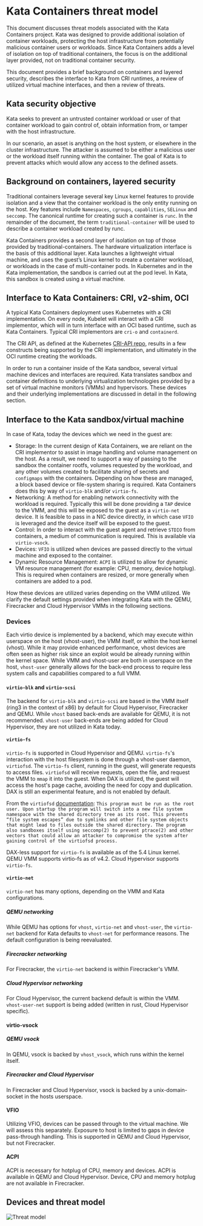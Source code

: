 # Kata Containers threat model

This document discusses threat models associated with the Kata Containers project.
Kata was designed to provide additional isolation of container workloads, protecting
the host infrastructure from potentially malicious container users or workloads. Since
Kata Containers adds a level of isolation on top of traditional containers, the focus
is on the additional layer provided, not on traditional container security.

This document provides a brief background on containers and layered security, describes
the interface to Kata from CRI runtimes, a review of utilized virtual machine interfaces, and then
a review of threats.

## Kata security objective

Kata seeks to prevent an untrusted container workload or user of that container workload to gain
control of, obtain information from, or tamper with the host infrastructure.

In our scenario, an asset is anything on the host system, or elsewhere in the cluster
infrastructure. The attacker is assumed to be either a malicious user or the workload itself
running within the container. The goal of Kata is to prevent attacks which would allow
any access to the defined assets.

## Background on containers, layered security

Traditional containers leverage several key Linux kernel features to provide isolation and
a view that the container workload is the only entity running on the host. Key features include
`Namespaces`, `cgroups`, `capablities`, `SELinux` and `seccomp`. The canonical runtime for creating such
a container is `runc`. In the remainder of the document, the term `traditional-container` will be used
to describe a container workload created by runc.

Kata Containers provides a second layer of isolation on top of those provided by traditional-containers.
The hardware virtualization interface is the basis of this additional layer. Kata launches a lightweight
virtual machine, and uses the guest’s Linux kernel to create a container workload, or workloads in the case
of multi-container pods. In Kubernetes and in the Kata implementation, the sandbox is carried out at the
pod level. In Kata, this sandbox is created using a virtual machine.

## Interface to Kata Containers: CRI, v2-shim, OCI

A typical Kata Containers deployment uses Kubernetes with a CRI implementation.
On every node, Kubelet will interact with a CRI implementor, which will in turn interface with
an OCI based runtime, such as Kata Containers. Typical CRI implementors are `cri-o` and `containerd`.

The CRI API, as defined at the Kubernetes [CRI-API repo](https://github.com/kubernetes/cri-api/),
results in a few constructs being supported by the CRI implementation, and ultimately in the OCI
runtime creating the workloads.

In order to run a container inside of the Kata sandbox, several virtual machine devices and interfaces
are required. Kata translates sandbox and container definitions to underlying virtualization technologies provided
by a set of virtual machine monitors (VMMs) and hypervisors. These devices and their underlying
implementations are discussed in detail in the following section.

## Interface to the Kata sandbox/virtual machine

In case of Kata, today the devices which we need in the guest are:
 - Storage: In the current design of Kata Containers, we are reliant on the CRI implementor to
 assist in image handling and volume management on the host. As a result, we need to support a way of passing to the sandbox the container rootfs, volumes requested
 by the workload, and any other volumes created to facilitate sharing of secrets and `configmaps` with the containers. Depending on how these are managed, a block based device or file-system
 sharing is required. Kata Containers does this by way of `virtio-blk` and/or `virtio-fs`.
 - Networking: A method for enabling network connectivity with the workload is required. Typically this will be done providing a `TAP` device
 to the VMM, and this will be exposed to the guest as a `virtio-net` device. It is feasible to pass in a NIC device directly, in which case `VFIO` is leveraged
 and the device itself will be exposed to the guest.
 - Control: In order to interact with the guest agent and retrieve `STDIO` from containers, a medium of communication is required.
 This is available via `virtio-vsock`.
 - Devices: `VFIO` is utilized when devices are passed directly to the virtual machine and exposed to the container.
- Dynamic Resource Management: `ACPI` is utilized to allow for dynamic VM resource management (for example: CPU, memory, device hotplug). This is required when containers are resized,
 or more generally when containers are added to a pod. 
 
How these devices are utilized varies depending on the VMM utilized. We clarify the default settings provided when integrating Kata
with the QEMU, Firecracker and Cloud Hypervisor VMMs in the following sections.

### Devices

Each virtio device is implemented by a backend, which may execute within userspace on the host (vhost-user), the VMM itself, or within the host kernel (vhost). While it may provide enhanced performance,
vhost devices are often seen as higher risk since an exploit would be already running within the kernel space. While VMM and vhost-user are both in userspace on the host, `vhost-user` generally allows for the back-end process to require less system calls and capabilities compared to a full VMM.

#### `virtio-blk` and `virtio-scsi`

The backend for `virtio-blk` and `virtio-scsi` are based in the VMM itself (ring3 in the context of x86) by default for Cloud Hypervisor, Firecracker and QEMU.
While `vhost` based back-ends are available for QEMU, it is not recommended. `vhost-user` back-ends are being added for Cloud Hypervisor, they are not utilized in Kata today.

#### `virtio-fs`

`virtio-fs` is supported in Cloud Hypervisor and QEMU. `virtio-fs`'s interaction with the host filesystem is done through a vhost-user daemon, `virtiofsd`.
The `virtio-fs` client, running in the guest, will generate requests to access files. `virtiofsd` will receive requests, open the file, and request the VMM
to `mmap` it into the guest. When DAX is utilized, the guest will access the host's page cache, avoiding the need for copy and duplication. DAX is still an experimental feature,
and is not enabled by default.

From the `virtiofsd` [documentation](https://qemu-project.gitlab.io/qemu/tools/virtiofsd.html): 
```This program must be run as the root user. Upon startup the program will switch into a new file system namespace with the shared directory tree as its root. This prevents “file system escapes” due to symlinks and other file system objects that might lead to files outside the shared directory. The program also sandboxes itself using seccomp(2) to prevent ptrace(2) and other vectors that could allow an attacker to compromise the system after gaining control of the virtiofsd process.```

DAX-less support for `virtio-fs` is available as of the 5.4 Linux kernel. QEMU VMM supports virtio-fs as of v4.2. Cloud Hypervisor
supports `virtio-fs`.

#### `virtio-net`

`virtio-net` has many options, depending on the VMM and Kata configurations.

##### QEMU networking

While QEMU has options for `vhost`, `virtio-net` and `vhost-user`, the `virtio-net` backend
for Kata defaults to `vhost-net` for performance reasons. The default configuration is being
reevaluated.

##### Firecracker networking

For Firecracker, the `virtio-net` backend is within Firecracker's VMM.

##### Cloud Hypervisor networking

For Cloud Hypervisor, the current backend default is within the VMM. `vhost-user-net` support
is being added (written in rust, Cloud Hypervisor specific).

#### virtio-vsock

##### QEMU vsock

In QEMU, vsock is backed by `vhost_vsock`, which runs within the kernel itself.

##### Firecracker and Cloud Hypervisor

In Firecracker and Cloud Hypervisor, vsock is backed by a unix-domain-socket in the hosts userspace.

#### VFIO

Utilizing VFIO, devices can be passed through to the virtual machine. We will assess this separately. Exposure to
host is limited to gaps in device pass-through handling. This is supported in QEMU and Cloud Hypervisor, but not
Firecracker.

#### ACPI

ACPI is necessary for hotplug of CPU, memory and devices. ACPI is available in QEMU and Cloud Hypervisor. Device, CPU and memory hotplug
are not available in Firecracker.

## Devices and threat model

![Threat model](threat-model-boundaries.svg "threat-model")

